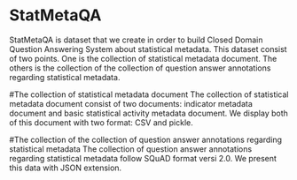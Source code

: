 # StatMetaQA

StatMetaQA is dataset that we create in order to build Closed Domain Question Answering System about statistical metadata. This dataset consist of two points. One is the collection of statistical metadata document. The others is the collection of the collection of question answer annotations regarding statistical metadata.

#The collection of statistical metadata document
The collection of statistical metadata document consist of two documents: indicator metadata document and basic statistical activity metadata document. We display both of this document with two format: CSV and pickle.

#The collection of the collection of question answer annotations regarding statistical metadata
The collection of question answer annotations regarding statistical metadata follow SQuAD format versi 2.0. We present this data with JSON extension.
